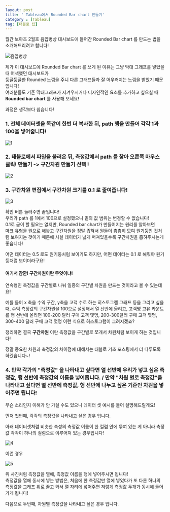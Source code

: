 ```yaml
---
layout: post
title: ' Tableau에서 Rounded Bar chart 만들기'
category : [Tableau]
tag: [태블로 팁]
---
```


월간 보아즈 2월호 음압병상 대시보드에 들어간 Rounded Bar chart 를 만드는 법을 소개해드리려고 합니다!

![음압병상](https://drive.google.com/uc?id=1jdqgX1mT76j3RBk9fHRwyf0WcKo5iRkW)

제가 이 대시보드에 Rounded Bar chart 를 쓰게 된 이유는 그냥 막대 그래프를 넣었을 때 어색했던 대시보드가     
둥글둥글한 Rounded 느낌을 주니 다른 그래프들과 잘 어우러지는 느낌을 받았기 때문입니다!     
여러분들도 기존 막대그래프가 지겨우시거나 디자인적인 요소를 추가하고 싶으실 때 **Rounded bar chart** 를 사용해 보세요!    

과정은 생각보다 쉽습니다!

### 1. 전체 데이터셋을 똑같이 한번 더 복사한 뒤, path 행을 만들어 각각 1과 100을 넣어줍니다!
    
![1](https://drive.google.com/uc?id=131QWUto6sntfXLthW-c0eV9O8Ag8wshZ)

### 2. 태블로에서 파일을 불러온 뒤, 측정값에서 path 를 찾아 오른쪽 마우스 클릭! 만들기 -> **구간차원** 만들기 선택 !
    
![2](https://drive.google.com/uc?id=1NQCd-CDlf3KgDw7xzNrOJoN1IBeQ5rGr)

### 3. 구간차원 편집에서 구간차원 크기를 0.1 로 줄여줍니다! 

![3](https://drive.google.com/uc?id=1BEesrkPxUHebP259LHWL02-Q6O_JtR7r)

확인 버튼 눌러주면 끝입니다!     
우리가 path 를 1에서 100으로 설정했으니 밑의 값 범위는 변경할 수 없습니다!      
0.1로 굳이 할 필요는 없지만, Rounded bar chart가 만들어지는 원리를 알아보면        
마크 유형을 원으로 해놓고 구간차원을 정말 좁혀서 원들이 촘촘히 모여 원기둥인 것처럼 보여지는 것이기 때문에 사실 데이터가 넓게 퍼져있을수록 구간차원을 좁혀주시는게 좋습니다!     
      
어떤 데이터는 0.5 로도 원기둥처럼 보이기도 하지만, 어떤 데이터는 0.1 로 해줘야 원기둥처럼 보이더라구요!     
       

#### 여기서 잠깐! **구간차원**이란 무엇이냐!    

연속형인 측정값을 구간별로 나눠 일종의 구간별 차원을 만드는 것이라고 볼 수 있는데요!        

예를 들어 x 축을 수익 구간, y축을 고객 수로 하는 히스토그램 그래프 등을 그리고 싶을때,
수익 측정값의 구간차원을 100으로 설정해서 열 선반에 올리고, 고객명 고유 카운트를 행 선반에 올리면 
100-200 달러 구매 고객 몇명, 200-300달러 구매 고객 몇명, 300-400 달러 구매 고객 몇명 이런 식으로 히스토그램이 그려지겠죠?   

정리하면 결국 **구간차원** 이란 측정값을 구간별로 쪼개서 차원처럼 보이게 하는 것입니다!  

정말 중요한 차원과 측정값의 차이점에 대해서는 태블로 기초 포스팅에서 더 다루도록 하겠습니다~! 
     
### 4. 만약 각가의 "측정값" 을 나타내고 싶다면 열 선반에 우리가 넣고 싶은 측정값, 행 선반에 측정값의 이름을 넣어줍니다. / 만약 "차원 별로 측정값"을 나타내고 싶다면 열 선반에 측정값, 행 선반에 나누고 싶은 기준인 차원을 넣어주면 됩니다!

무슨 소리인지 이해가 안 가실 수도 있으니 데이터 셋 예시를 들어 설명해드릴게요!

먼저 첫번째, 각각의 측정값을 나타내고 싶은 경우 입니다.    
      
아래 데이터셋처럼 비슷한 속성의 측정값 이름이 한 컬럼 안에 묶여 있는 게 아니라 측정값 각각이 하나의 컬럼으로 이루어져 있는 경우입니다! 

![4](https://drive.google.com/uc?id=1LfZJs_F7BRt_7pPlRwpcHKkJhFC0CmTs)      
 
  
이런 경우   
  
![5](https://drive.google.com/uc?id=1tQ8Ha_1jyyTPC4X59zR7-N5J9uiIAQWC)
  
  
위 사진처럼 측정값을 열에, 측정값 이름을 행에 넣어주시면 됩니다!      
측정값을 열에 동시에 넣는 방법은, 처음에 한 측정값만 열에 넣었다가 또 다른 하나의 측정값을 그래프 위로 끌고 와서 열 자리에 넣어주면 저렇게 측정값 두개가 동시에 들어가게 됩니다!        

다음으로 두번째, 차원별 측정값을 나타내고 싶은 경우 입니다.



   












